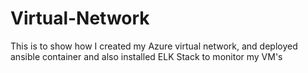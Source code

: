 # Virtual-Network
This is to show how I created my Azure virtual network, and deployed ansible container and also installed ELK Stack to monitor my VM's 
